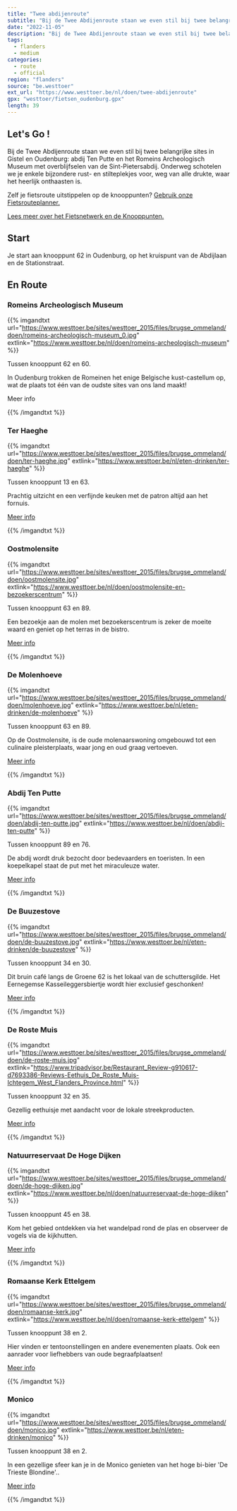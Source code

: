 ```yaml
---
title: "Twee abdijenroute"
subtitle: "Bij de Twee Abdijenroute staan we even stil bij twee belangrijke sites in Gistel en Oudenburg: abdij Ten Putte en het Romeins Archeologisch Museum met overblijfselen van de Sint-Pietersabdij"
date: "2022-11-05"
description: "Bij de Twee Abdijenroute staan we even stil bij twee belangrijke sites in Gistel en Oudenburg: abdij Ten Putte en het Romeins Archeologisch Museum met overblijfselen van de Sint-Pietersabdij" 
tags:
  - flanders
  - medium
categories: 
  - route
  - official
region: "flanders"
source: "be.westtoer"
ext_url: "https://www.westtoer.be/nl/doen/twee-abdijenroute"
gpx: "westtoer/fietsen_oudenburg.gpx"
length: 39
---
```


## Let's Go !

Bij de Twee Abdijenroute staan we even stil bij twee belangrijke sites in Gistel en Oudenburg: abdij Ten Putte en het Romeins Archeologisch Museum met overblijfselen van de Sint-Pietersabdij. Onderweg schotelen we je enkele bijzondere rust- en stilteplekjes voor, weg van alle drukte, waar het heerlijk onthaasten is.

Zelf je fietsroute uitstippelen op de knooppunten? [Gebruik onze Fietsrouteplanner.](https://www.westtoer.be/nl/fietsrouteplanner)

[Lees meer over het Fietsnetwerk en de Knooppunten.](https://www.westtoer.be/nl/inspiratie/fietsnetwerk)

## Start 

Je start aan knooppunt 62 in Oudenburg, op het kruispunt van de Abdijlaan en de Stationstraat. 

## En Route

### Romeins Archeologisch Museum

{{% imgandtxt url="https://www.westtoer.be/sites/westtoer_2015/files/brugse_ommeland/doen/romeins-archeologisch-museum_0.jpg" extlink="https://www.westtoer.be/nl/doen/romeins-archeologisch-museum" %}}

Tussen knooppunt 62 en 60.

In Oudenburg trokken de Romeinen het enige Belgische kust-castellum op, wat de plaats tot één van de oudste sites van ons land maakt!

Meer info

{{% /imgandtxt %}}

### Ter Haeghe

{{% imgandtxt url="https://www.westtoer.be/sites/westtoer_2015/files/brugse_ommeland/doen/ter-haeghe.jpg" extlink="https://www.westtoer.be/nl/eten-drinken/ter-haeghe" %}}

Tussen knooppunt 13 en 63.

Prachtig uitzicht en een verfijnde keuken met de patron altijd aan het fornuis.

[Meer info](https://www.westtoer.be/nl/eten-drinken/ter-haeghe)

{{% /imgandtxt %}}

### Oostmolensite

{{% imgandtxt url="https://www.westtoer.be/sites/westtoer_2015/files/brugse_ommeland/doen/oostmolensite.jpg" extlink="https://www.westtoer.be/nl/doen/oostmolensite-en-bezoekerscentrum" %}}

Tussen knooppunt 63 en 89.

Een bezoekje aan de molen met bezoekerscentrum is zeker de moeite waard en geniet op het terras in de bistro.

[Meer info](https://www.westtoer.be/nl/doen/oostmolensite-en-bezoekerscentrum)

{{% /imgandtxt %}}

### De Molenhoeve

{{% imgandtxt url="https://www.westtoer.be/sites/westtoer_2015/files/brugse_ommeland/doen/molenhoeve.jpg" extlink="https://www.westtoer.be/nl/eten-drinken/de-molenhoeve" %}}

Tussen knooppunt 63 en 89.

Op de Oostmolensite, is de oude molenaarswoning omgebouwd tot een culinaire pleisterplaats, waar jong en oud graag vertoeven.

[Meer info](https://www.westtoer.be/nl/eten-drinken/de-molenhoeve)

{{% /imgandtxt %}}

### Abdij Ten Putte

{{% imgandtxt url="https://www.westtoer.be/sites/westtoer_2015/files/brugse_ommeland/doen/abdij-ten-putte.jpg" extlink="https://www.westtoer.be/nl/doen/abdij-ten-putte" %}}

Tussen knooppunt 89 en 76.

De abdij wordt druk bezocht door bedevaarders en toeristen. In een koepelkapel staat de put met het miraculeuze water.

[Meer info](https://www.westtoer.be/nl/doen/abdij-ten-putte)

{{% /imgandtxt %}}

### De Buuzestove

{{% imgandtxt url="https://www.westtoer.be/sites/westtoer_2015/files/brugse_ommeland/doen/de-buuzestove.jpg" extlink="https://www.westtoer.be/nl/eten-drinken/de-buuzestove" %}}

Tussen knooppunt 34 en 30.

Dit bruin café langs de Groene 62 is het lokaal van de schuttersgilde. Het Eernegemse Kasseileggersbiertje wordt hier exclusief geschonken!

[Meer info](https://www.westtoer.be/nl/eten-drinken/de-buuzestove)

{{% /imgandtxt %}}

### De Roste Muis

{{% imgandtxt url="https://www.westtoer.be/sites/westtoer_2015/files/brugse_ommeland/doen/de-roste-muis.jpg" extlink="https://www.tripadvisor.be/Restaurant_Review-g910617-d7693386-Reviews-Eethuis_De_Roste_Muis-Ichtegem_West_Flanders_Province.html" %}}

Tussen knooppunt 32 en 35.

Gezellig eethuisje met aandacht voor de lokale streekproducten.

[Meer info](https://www.tripadvisor.be/Restaurant_Review-g910617-d7693386-Reviews-Eethuis_De_Roste_Muis-Ichtegem_West_Flanders_Province.html)

{{% /imgandtxt %}}

### Natuurreservaat De Hoge Dijken

{{% imgandtxt url="https://www.westtoer.be/sites/westtoer_2015/files/brugse_ommeland/doen/de-hoge-dijken.jpg" extlink="https://www.westtoer.be/nl/doen/natuurreservaat-de-hoge-dijken" %}}

Tussen knooppunt 45 en 38.

Kom het gebied ontdekken via het wandelpad rond de plas en observeer de vogels via de kijkhutten.

[Meer info](https://www.westtoer.be/nl/doen/natuurreservaat-de-hoge-dijken)

{{% /imgandtxt %}}

### Romaanse Kerk Ettelgem

{{% imgandtxt url="https://www.westtoer.be/sites/westtoer_2015/files/brugse_ommeland/doen/romaanse-kerk.jpg" extlink="https://www.westtoer.be/nl/doen/romaanse-kerk-ettelgem" %}}

Tussen knooppunt 38 en 2.

Hier vinden er tentoonstellingen en andere evenementen plaats. Ook een aanrader voor liefhebbers van oude begraafplaatsen!

[Meer info](https://www.westtoer.be/nl/doen/romaanse-kerk-ettelgem)

{{% /imgandtxt %}}

### Monico

{{% imgandtxt url="https://www.westtoer.be/sites/westtoer_2015/files/brugse_ommeland/doen/monico.jpg" extlink="https://www.westtoer.be/nl/eten-drinken/monico" %}}

Tussen knooppunt 38 en 2.

In een gezellige sfeer kan je in de Monico genieten van het hoge bi-bier 'De Trieste Blondine'..

[Meer info](https://www.westtoer.be/nl/eten-drinken/monico)

{{% /imgandtxt %}}
